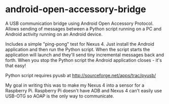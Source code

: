 android-open-accessory-bridge
=============================

A USB communication bridge using Android Open Accessory Protocol. Allows sending of messages between a Python script running on a PC and Android activity running on an Android device.

Includes a simple "ping-pong" test for Nexus 4. Just install the Android application and then run the Python script. When the script starts the application will launch and they'll send tiny incremental messages back and forth. When you stop the Python script the Android application closes - it's that easy!

Python script requires pyusb at http://sourceforge.net/apps/trac/pyusb/

My goal in writing this was to make my Nexus 4 into a sensor for a Raspberry Pi. Raspberry Pi doesn't have ADB and Nexus 4 can't easily use USB-OTG so AOAP is the only way to communicate.
